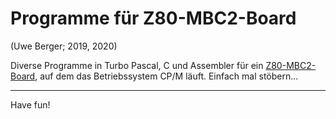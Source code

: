 # Programme für Z80-MBC2-Board
(Uwe Berger; 2019, 2020)

Diverse Programme in Turbo Pascal, C und Assembler für ein [Z80-MBC2-Board](https://hackaday.io/project/159973-z80-mbc2-4ics-homemade-z80-computer), 
auf dem das Betriebssystem CP/M läuft. Einfach mal stöbern...



---------  
Have fun!
